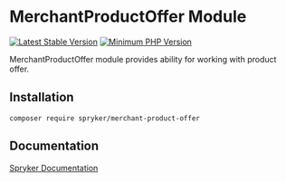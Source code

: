 # MerchantProductOffer Module
[![Latest Stable Version](https://poser.pugx.org/spryker/merchant-product-offer/v/stable.svg)](https://packagist.org/packages/spryker/merchant-product-offer)
[![Minimum PHP Version](https://img.shields.io/badge/php-%3E%3D%208.3-8892BF.svg)](https://php.net/)

MerchantProductOffer module provides ability for working with product offer.

## Installation

```
composer require spryker/merchant-product-offer
```

## Documentation

[Spryker Documentation](https://docs.spryker.com)
